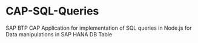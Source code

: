 # CAP-SQL-Queries
SAP BTP CAP Application for implementation of SQL queries in Node.js for Data manipulations in SAP HANA DB Table
